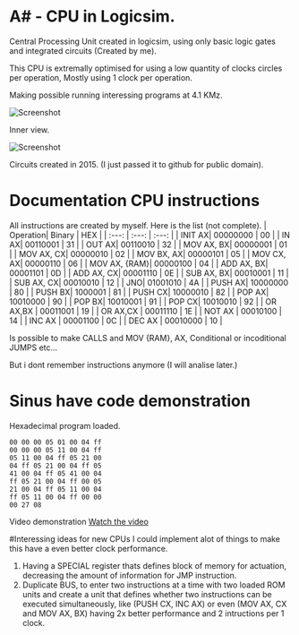 # A# - CPU in Logicsim.
Central Processing Unit created in logicsim, using only basic logic gates and integrated circuits (Created by me).

This CPU is extremally optimised for using a low quantity of clocks circles per operation, Mostly using 1 clock per operation. 

Making possible running interessing programs at 4.1 KMz.


![Screenshot](https://i.postimg.cc/bNXQj4TP/Captura-de-Tela-2017-10-12-as-21-26-43.png)

Inner view.

![Screenshot](https://i.postimg.cc/nrmSh7gh/Captura-de-Tela-2017-10-12-as-21-22-34.png)

Circuits created in 2015. (I just passed it to github for public domain).

# Documentation CPU instructions
All instructions are created by myself.
Here is the list (not complete).
| Operation| Binary | HEX |
| :---: | :---: | :---: |
| INIT AX| 00000000 | 00 |
| IN AX| 00110001 | 31 |
| OUT AX| 00110010 | 32 |
| MOV AX, BX| 00000001 | 01 |
| MOV AX, CX| 00000010 | 02 |
| MOV BX, AX| 00000101 | 05 |
| MOV CX, AX| 00000110 | 06 |
| MOV AX, {RAM}| 00000100 | 04 |
| ADD AX, BX| 00001101 | 0D |
| ADD AX, CX| 00001110 | 0E |
| SUB AX, BX| 00010001 | 11 |
| SUB AX, CX| 00010010 | 12 |
| JNO| 01001010 | 4A |
| PUSH AX| 10000000 | 80 |
| PUSH BX| 1000001 | 81 |
| PUSH CX| 10000010 | 82 |
| POP AX| 10010000 | 90 |
| POP BX| 10010001 | 91 |
| POP CX| 10010010 | 92 |
| OR AX,BX | 00011001 | 19 |
| OR AX,CX | 00011110 | 1E |
| NOT AX | 00010100 | 14 |
| INC AX | 00001100 | 0C |
| DEC AX | 00010000 | 10 |

Is possible to make CALLS and MOV {RAM}, AX, Conditional or incoditional JUMPS etc... 

But i dont remember instructions anymore (I will analise later.)


# Sinus have code demonstration
Hexadecimal program loaded.
```
00 00 00 05 01 00 04 ff
00 00 00 05 11 00 04 ff
05 11 00 04 ff 05 21 00
04 ff 05 21 00 04 ff 05
41 00 04 ff 05 41 00 04
ff 05 21 00 04 ff 00 05
21 00 04 ff 05 11 00 04
ff 05 11 00 04 ff 00 00
00 27 08
```
Video demonstration 
[Watch the video](https://www.youtube.com/watch?v=P-vK3BA1kco&feature=youtu.be)

#Interessing ideas for new CPUs
I could implement alot of things to make this have a even better clock performance.
1. Having a SPECIAL register thats defines block of memory for actuation, decreasing the amount of information for JMP instruction.
2. Duplicate BUS, to enter two instructions at a time with two loaded ROM units and create a unit that defines whether two instructions can be executed simultaneously,
like (PUSH CX, INC AX) or even (MOV AX, CX and MOV AX, BX) having 2x better performance and 2 intructions per 1 clock.




